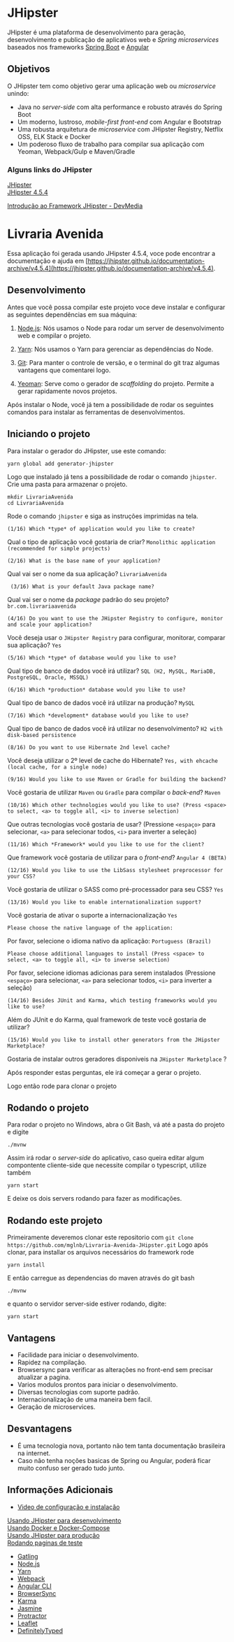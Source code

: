 # JHipster
JHipster é uma plataforma de desenvolvimento para geração, desenvolvimento e publicação de aplicativos web e _Spring microservices_ baseados nos frameworks [Spring Boot](http://projects.spring.io/spring-boot/) e [Angular](https://angularjs.org/)

## Objetivos
O JHipster tem como objetivo gerar uma aplicação web ou _microservice_ unindo: 
* Java no _server-side_ com alta performance e robusto através do Spring Boot
* Um moderno, lustroso, _mobile-first_ _front-end_ com Angular e Bootstrap
* Uma robusta arquitetura de _microservice_ com JHipster Registry, Netflix OSS, ELK Stack e Docker
* Um poderoso fluxo de trabalho para compilar sua aplicação com Yeoman, Webpack/Gulp e Maven/Gradle

### Alguns links do JHipster

[JHipster]( https://jhipster.github.io)  
[JHipster 4.5.4](https://jhipster.github.io/documentation-archive/v4.5.4)

[Introdução ao Framework JHipster - DevMedia](http://www.devmedia.com.br/introducao-ao-framework-jhipster/34043)

# Livraria Avenida
Essa aplicação foi gerada usando JHipster 4.5.4, voce pode encontrar a documentação e ajuda em [https://jhipster.github.io/documentation-archive/v4.5.4](https://jhipster.github.io/documentation-archive/v4.5.4).

## Desenvolvimento

Antes que você possa compilar este projeto voce deve instalar e configurar as seguintes dependências em sua máquina:

1. [Node.js](https://nodejs.org/en/): Nós usamos o Node para rodar um server de desenvolvimento web e compilar o projeto.

2. [Yarn](https://yarnpkg.com/pt-BR/): Nós usamos o Yarn para gerenciar as dependências do Node.

3. [Git](https://git-scm.com/): Para manter o controle de versão, e o terminal do git traz algumas vantagens que comentarei logo.

4. [Yeoman](http://yeoman.io/learning/index.html): Serve como o gerador de _scaffolding_ do projeto. Permite a gerar rapidamente novos projetos.

Após instalar o Node, você já tem a possibilidade de rodar os seguintes comandos para instalar as ferramentas de desenvolvimentos. 

## Iniciando o projeto 
Para instalar o gerador do JHipster, use este comando:

    yarn global add generator-jhipster

Logo que instalado já tens a possibilidade de rodar o comando `jhipster`.  
Crie uma pasta para armazenar o projeto.

    mkdir LivrariaAvenida
    cd LivrariaAvenida

Rode o comando `jhipster` e siga as instruções imprimidas na tela.

    (1/16) Which *type* of application would you like to create? 

Qual o tipo de aplicação você gostaria de criar? `Monolithic application (recommended for simple projects)`

    (2/16) What is the base name of your application? 
      
Qual vai ser o nome da sua aplicação? `LivrariaAvenida`

     (3/16) What is your default Java package name? 
 
Qual vai ser o nome da _package_ padrão do seu projeto? `br.com.livrariaavenida`
 
    (4/16) Do you want to use the JHipster Registry to configure, monitor and scale your application? 
 
Você deseja usar o `JHipster Registry` para configurar, monitorar, comparar sua aplicação? `Yes`  
 
    (5/16) Which *type* of database would you like to use? 
 
Qual tipo de banco de dados você irá utilizar? `SQL (H2, MySQL, MariaDB, PostgreSQL, Oracle, MSSQL)`
 
    (6/16) Which *production* database would you like to use?

Qual tipo de banco de dados você irá utilizar na produção? `MySQL`

    (7/16) Which *development* database would you like to use?
    
Qual tipo de banco de dados você irá utilizar no desenvolvimento? `H2 with disk-based persistence`
    
    (8/16) Do you want to use Hibernate 2nd level cache? 
    
Você deseja utilizar o 2º level de cache do Hibernate? `Yes, with ehcache (local cache, for a single node)`
    
    (9/16) Would you like to use Maven or Gradle for building the backend?
   
Você gostaria de utilizar `Maven` ou `Gradle` para compilar o _back-end_? `Maven`
   
    (10/16) Which other technologies would you like to use? (Press <space> to select, <a> to toggle all, <i> to inverse selection)
   
Que outras tecnologias você gostaria de usar? (Pressione `<espaço>` para selecionar, `<a>` para selecionar todos, `<i>` para inverter a seleção)   
   
    (11/16) Which *Framework* would you like to use for the client?
    
Que framework você gostaria de utilizar para o _front-end_? `Angular 4 (BETA)`
    
    (12/16) Would you like to use the LibSass stylesheet preprocessor for your CSS? 
    
Você gostaria de utilizar o SASS como pré-processador para seu CSS? `Yes`
    
    (13/16) Would you like to enable internationalization support?
     
Você gostaria de ativar o suporte a internacionalização `Yes`
     
    Please choose the native language of the application:
    
Por favor, selecione o idioma nativo da aplicação: `Portuguess (Brazil)`
    
    Please choose additional languages to install (Press <space> to select, <a> to toggle all, <i> to inverse selection)
 
Por favor, selecione idiomas adicionas para serem instalados (Pressione `<espaço>` para selecionar, `<a>` para selecionar todos, `<i>` para inverter a seleção)   
 
    (14/16) Besides JUnit and Karma, which testing frameworks would you like to use? 
    
Além do JUnit e do Karma, qual framework de teste você gostaria de utilizar?    
    
    (15/16) Would you like to install other generators from the JHipster Marketplace? 

Gostaria de instalar outros geradores disponiveis na `JHipster Marketplace` ?


Após responder estas perguntas, ele irá começar a gerar o projeto.

Logo então rode  para clonar o projeto

## Rodando o projeto

Para rodar o projeto no Windows, abra o Git Bash, vá até a pasta do projeto e digite

    ./mvnw

Assim irá rodar o _server-side_ do aplicativo, caso queira editar algum compontente cliente-side que necessite compilar o typescript, utilize também

    yarn start
    
E deixe os dois servers rodando para fazer as modificações.


## Rodando este projeto

Primeiramente deveremos clonar este repositorio com `git clone https://github.com/mglnb/Livraria-Avenida-JHipster.git`
Logo após clonar, para installar os arquivos necessários do framework rode

    yarn install

E então carregue as dependencias do maven através do git bash

    ./mvnw
   
e quanto o servidor server-side estiver rodando, digite:

    yarn start

## Vantagens
* Facilidade para iniciar o desenvolvimento.
* Rapidez na compilação.
* Browsersync para verificar as alterações no front-end sem precisar atualizar a pagina.
* Varios modulos prontos para iniciar o desenvolvimento.
* Diversas tecnologias com suporte padrão.
* Internacionalização de uma maneira bem facil.
* Geração de microservices.

## Desvantagens
* É uma tecnologia nova, portanto não tem tanta documentação brasileira na internet.
* Caso não tenha noções basicas de Spring ou Angular, poderá ficar muito confuso ser gerado tudo junto.

## Informações Adicionais

* [Video de configuração e instalação](https://www.youtube.com/watch?v=AVTfnMf_ghQ)

[Usando JHipster para desenvolvimento](https://jhipster.github.io/documentation-archive/v4.5.4/development/)  
[Usando Docker e Docker-Compose](https://jhipster.github.io/documentation-archive/v4.5.4/docker-compose)  
[Usando JHipster para produção](https://jhipster.github.io/documentation-archive/v4.5.4/production/)  
[Rodando paginas de teste](https://jhipster.github.io/documentation-archive/v4.5.4/running-tests/)  

* [Gatling](http://gatling.io/)  
* [Node.js](https://nodejs.org/)  
* [Yarn](https://yarnpkg.org/)  
* [Webpack](https://webpack.github.io/)  
* [Angular CLI](https://cli.angular.io/)  
* [BrowserSync](http://www.browsersync.io/)  
* [Karma](http://karma-runner.github.io/)  
* [Jasmine](http://jasmine.github.io/2.0/introduction.html)  
* [Protractor](https://angular.github.io/protractor/)  
* [Leaflet](http://leafletjs.com/)  
* [DefinitelyTyped](http://definitelytyped.org/)  
